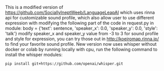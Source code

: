 This is a modified version of https://github.com/SociallyIneptWeeb/LanguageLeapAI which uses rinna api for customizable sound profile, which also allow user to use different expression with modifying the following part of the code in request.py in module:
body = {'text': sentence, 'speaker_x': 0.0, 'speaker_y': 0.0, 'style': 'talk'}
modify speaker_x and speaker_y value from -3 to 3 for sound profile and style for expression, you can try those out in http://koeiromap.rinna.jp/ to find your favorite sound profile.
New version now uses whisper without docker or colab by running locally with cpu, run the following command to install the whisper modules:
```
pip install git+https://github.com/openai/whisper.git
```

